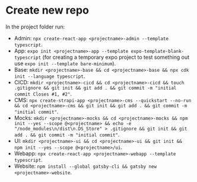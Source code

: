 # Create new repo

In the project folder run:
- Admin: `npx create-react-app <projectname>-admin --template typescript`.
- App: `expo init <projectname>-app --template expo-template-blank-typescript` (for creating a temporary expo project to test something out use `expo init --template bare-minimum`).
- Base: `mkdir <projectname>-base && cd <projectname>-base && npx cdk init --language typescript`.
- CICD: `mkdir <projectname>-cicd && cd <projectname>-cicd && touch .gitignore && git init && git add . && git commit -m "initial commit Closes #1, #2"`.
- CMS: `npx create-strapi-app <projectname>-cms --quickstart --no-run && cd <projectname>-cms && git init && git add . && git commit -m "initial commit"`.
- Mocks: `mkdir <projectname>-mocks && cd <projectname>-mocks && npm init --yes --scope @<projectname> && echo -e "/node_modules\n/dist\n.DS_Store" > .gitignore && git init && git add . && git commit -m "initial commit"`.
- UI: `mkdir <projectname>-ui && cd <projectname>-ui && git init && npm init --yes --scope @<projectname>/ui`.
- Webapp: `npx create-react-app <projectname>-webapp --template typescript`.
- Website: `npm install --global gatsby-cli && gatsby new <projectname>-website`.
